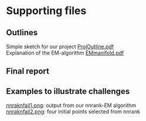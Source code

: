 # Supporting files  
## Outlines
Simple sketch for our project [ProjOutline.pdf](https://github.com/Geophagus96/Manifold-EM/blob/master/doc/ProjOutline.pdf)  
Explanation of the EM-algorithm [EMmanifold.pdf](https://github.com/Geophagus96/Manifold-EM/blob/master/doc/EMmanifold.pdf)

## Final report

## Examples to illustrate challenges
[nnraknfail1.png](https://github.com/Geophagus96/Manifold-EM/blob/master/doc/nnrankfail1.png):  output from our nnrank-EM algorithm  
[nnraknfail2.png](https://github.com/Geophagus96/Manifold-EM/blob/master/doc/nnrankfail2.png):  four initial points selected from nnrank
